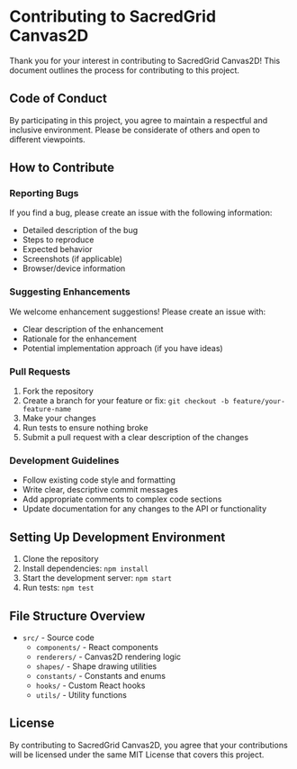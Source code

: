 # Contributing to SacredGrid Canvas2D

Thank you for your interest in contributing to SacredGrid Canvas2D! This document outlines the process for contributing to this project.

## Code of Conduct

By participating in this project, you agree to maintain a respectful and inclusive environment. Please be considerate of others and open to different viewpoints.

## How to Contribute

### Reporting Bugs

If you find a bug, please create an issue with the following information:
- Detailed description of the bug
- Steps to reproduce
- Expected behavior
- Screenshots (if applicable)
- Browser/device information

### Suggesting Enhancements

We welcome enhancement suggestions! Please create an issue with:
- Clear description of the enhancement
- Rationale for the enhancement
- Potential implementation approach (if you have ideas)

### Pull Requests

1. Fork the repository
2. Create a branch for your feature or fix: `git checkout -b feature/your-feature-name`
3. Make your changes
4. Run tests to ensure nothing broke
5. Submit a pull request with a clear description of the changes

### Development Guidelines

- Follow existing code style and formatting
- Write clear, descriptive commit messages
- Add appropriate comments to complex code sections
- Update documentation for any changes to the API or functionality

## Setting Up Development Environment

1. Clone the repository
2. Install dependencies: `npm install`
3. Start the development server: `npm start`
4. Run tests: `npm test`

## File Structure Overview

- `src/` - Source code
  - `components/` - React components
  - `renderers/` - Canvas2D rendering logic
  - `shapes/` - Shape drawing utilities
  - `constants/` - Constants and enums
  - `hooks/` - Custom React hooks
  - `utils/` - Utility functions

## License

By contributing to SacredGrid Canvas2D, you agree that your contributions will be licensed under the same MIT License that covers this project.